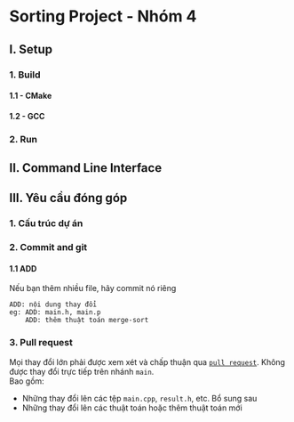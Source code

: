 # Sorting Project - Nhóm 4
## I. Setup
### 1. Build
#### 1.1 - CMake
#### 1.2 - GCC
### 2. Run
## II. Command Line Interface
## III. Yêu cầu đóng góp
### 1. Cấu trúc dự án
### 2. Commit and git
#### 1.1 ADD
Nếu bạn thêm nhiều file, hãy commit nó riêng
```
ADD: nội dung thay đổi 
eg: ADD: main.h, main.p
    ADD: thêm thuật toán merge-sort
```

### 3. Pull request
Mọi thay đổi lớn phải được xem xét và chấp thuận qua [`pull request`](https://github.com/fit-k23/sorting_group_project/pulls). Không được thay đổi trực tiếp trên nhánh `main`.<br>
Bao gồm:
- Những thay đổi lên các tệp `main.cpp`, `result.h`, etc. Bổ sung sau
- Những thay đổi lên các thuật toán hoặc thêm thuật toán mới
